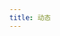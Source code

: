 ```yaml
---
title: 动态
---
```


<Trends />

<script setup lang="ts">
import Trends from '.vitepress/comps/Trends/Main.vue'
</script>